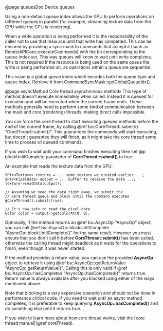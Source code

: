 @page queuesDoc Device queues

Using a non-default queue index allows the GPU to perform operations on different queues in parallel (for example, streaming texture data from the CPU while the GPU is rendering).

When a write operation is being performed it is the responsibility of the caller not to use that resource until that write has completed. This can be ensured by providing a sync mask to commands that accept it (such as RenderAPICore::executeCommands) with the bit corresponding to the queue index set. This way queues will know to wait until write completes. This is not required if the resource is being used on the same queue the write is being performed on, as operations within a queue are sequential.

This value is a global queue index which encodes both the queue type and queue index. Retrieve it from CommandSyncMask::getGlobalQueueIdx().

@page asyncMethod Core thread asynchronous methods
This type of method doesn't execute immediately when called. Instead it is queued for execution and will be executed when the current frame ends. These methods generally need to perform some kind of communication between the main and core (rendering) threads, making direct calls impossible.

You can force the core thread to start executing queued methods before the end of the current frame, by calling @ref bs::CoreThread::submit() "CoreThread::submit()". This guarantees the commands will start executing, but doesn't guarantee they will finish, as it might take the core thread some time to process all queued commands.

If you wish to wait until your command finishes executing then set @p blockUntilComplete parameter of **CoreThread::submit()** to true. 

An example that reads the texture data from the GPU:
~~~~~~~~~~~~~{.cpp}
SPtr<Texture> texture = ... some texture we created earlier ...;
SPtr<PixelData> output = ... buffer to receive the data ...;
texture->readData(output);

// Assuming we need the data right away, we submit the 
// core thread queue and block until the command executes
gCoreThread().submit(true);

// It's now safe to read the pixel data
Color color = output->getColorAt(0, 0);

~~~~~~~~~~~~~

Optionally, if the method returns an @ref bs::AsyncOp "AsyncOp" object, you can call @ref bs::AsyncOp::blockUntilComplete "AsyncOp::blockUntilComplete()" for the same result. However you must ensure that you don't call it before **CoreThread::submit()** has been called, otherwise the calling thread might deadlock as it waits for the operations to finish, even though it was never started.

If the method provides a return value, you can use the provided **AsyncOp** object to retrieve it using @ref bs::AsyncOp::getReturnValue<T> "AsyncOp::getReturnValue<T>()". Calling this is only valid if @ref bs::AsyncOp::hasCompleted "AsyncOp::hasCompleted()" returns true. Return value is always available after you blocked using either of the ways mentioned above.

Note that blocking is a very expensive operation and should not be done in performance critical code. If you need to wait until an async method completes, it is preferable to keep querying **AsyncOp::hasCompleted()** and do something else until it returns true.

If you wish to learn more about how core thread works, visit the [core thread manual](@ref coreThread).